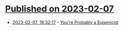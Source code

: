 # [Published on 2023-02-07](index.md)

* [2023-02-07, 19:32:17](https://news.ycombinator.com/item?id=34698034) - [You're Probably a Eugenicist](https://dissentient.substack.com/p/eugenicist)
